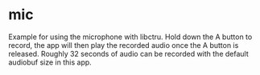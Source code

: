 mic
=======

Example for using the microphone with libctru. Hold down the A button to record, the app will then play the recorded audio once the A button is released. Roughly 32 seconds of audio can be recorded with the default audiobuf size in this app.

